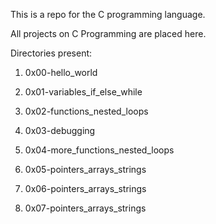 This is a repo for the C programming language.

All projects on C Programming are placed here.

Directories present:

1. 0x00-hello_world

2. 0x01-variables_if_else_while

3. 0x02-functions_nested_loops

4. 0x03-debugging

5. 0x04-more_functions_nested_loops

6. 0x05-pointers_arrays_strings

7. 0x06-pointers_arrays_strings

8. 0x07-pointers_arrays_strings


